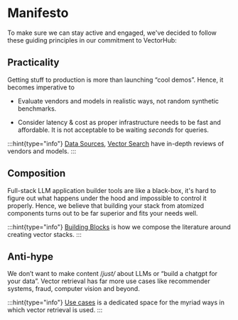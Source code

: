 [//]: # (Commenting to test)

# Manifesto

To make sure we can stay active and engaged, we've decided to follow these guiding principles in our commitment to VectorHub:

## Practicality

Getting stuff to production is more than launching “cool demos”. Hence, it becomes imperative to

* Evaluate vendors and models in realistic ways, not random synthetic benchmarks.

* Consider latency & cost as proper infrastructure needs to be fast and affordable. It is not acceptable to be waiting *seconds* for queries.

:::hint{type="info"}
[Data Sources](building_blocks/data_sources/readme.md), [Vector Search](building_blocks/vector_search/readme.md) have in-depth reviews of vendors and models.
:::

## Composition

Full-stack LLM application builder tools are like a black-box, it's hard to figure out what happens under the hood and impossible to control it properly. Hence, we believe that building your stack from atomized components turns out to be far superior and fits your needs well.

:::hint{type="info"}
[Building Blocks](building_blocks/readme.md) is how we compose the literature around creating vector stacks.
:::

## Anti-hype

We don’t want to make content /*just/* about LLMs or “build a chatgpt for your data”. Vector retrieval has far more use cases like recommender systems, fraud, computer vision and beyond.

:::hint{type="info"}
[Use cases](use_cases/readme.md) is a dedicated space for the myriad ways in which vector retrieval is used.
:::
